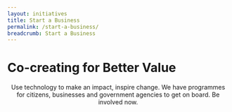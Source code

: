 ```yaml
---
layout: initiatives
title: Start a Business
permalink: /start-a-business/
breadcrumb: Start a Business
---
```


<h1><div class="has-text-centered has-text-weight-bold">Co-creating for Better Value</div></h1>

<center>Use technology to make an impact, inspire change. We have programmes for citizens, businesses and government agencies to get on board. Be involved now.</center>
